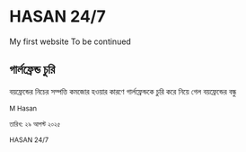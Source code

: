 # HASAN 24/7
My first website 
To be continued
<section class="news">
     <article>
       <h2>গার্লফ্রেন্ড চুরি</h2>
       <p>বয়ফ্রেন্ডের নিচের সম্পত্তি কমজোর হওয়ার কারণে গার্লফ্রেন্ডকে চুরি করে নিয়ে গেল বয়ফ্রেন্ডের বন্ধু</p>
       <p><small>M Hasan</small></p>
       <small>তারিখ: ২৯ আগস্ট ২০২৫</small>
       <p><small>HASAN 24/7</small></p>
     </article>
   </section>
